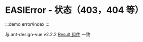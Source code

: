 # EASIError - 状态（403，404 等）

:::demo
error/index
:::

与 ant-design-vue v2.2.2 [Result 组件](https://2x.antdv.com/components/result-cn) 一致
